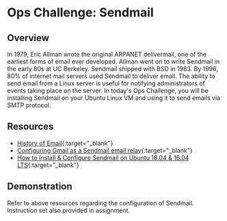 # Ops Challenge: Sendmail

## Overview

In 1979, Eric Allman wrote the original ARPANET delivermail, one of the earliest forms of email ever developed. Allman went on to write Sendmail in the early 80s at UC Berkeley. Sendmail shipped with BSD in 1983. By 1996, 80% of internet mail servers used Sendmail to deliver email. The ability to send email from a Linux server is useful for notifying administrators of events taking place on the server. In today's Ops Challenge, you will be installing Sendmail on your Ubuntu Linux VM and using it to send emails via SMTP protocol.

## Resources

- [History of Email](https://en.wikipedia.org/wiki/History_of_email){:target="_blank"}
- [Configuring Gmail as a Sendmail email relay](https://linuxconfig.org/configuring-gmail-as-sendmail-email-relay){:target="_blank"}
- [How to Install & Configure Sendmail on Ubuntu 18.04 & 16.04 LTS](https://webtips4u.com/guides/linux/how-to-install-configure-sendmail-on-ubuntu-18-04-16-04-lts/){:target="_blank"}

## Demonstration

Refer to above resources regarding the configuration of Sendmail. Instruction set also provided in assignment.
